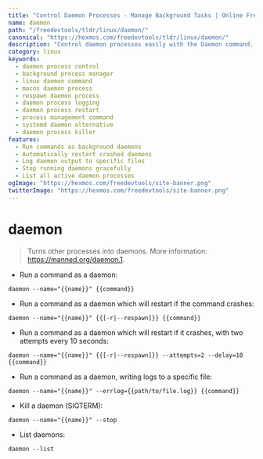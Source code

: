 ```yaml
---
title: "Control Daemon Processes - Manage Background Tasks | Online Free DevTools by Hexmos"
name: daemon
path: "/freedevtools/tldr/linux/daemon/"
canonical: "https://hexmos.com/freedevtools/tldr/linux/daemon/"
description: "Control daemon processes easily with the Daemon command. Manage background tasks, restart crashed processes and log output effectively. Free online tool, no registration required."
category: linux
keywords:
  - daemon process control
  - background process manager
  - linux daemon command
  - macos daemon process
  - respawn daemon process
  - daemon process logging
  - daemon process restart
  - process management command
  - systemd daemon alternative
  - daemon process killer
features:
  - Run commands as background daemons
  - Automatically restart crashed daemons
  - Log daemon output to specific files
  - Stop running daemons gracefully
  - List all active daemon processes
ogImage: "https://hexmos.com/freedevtools/site-banner.png"
twitterImage: "https://hexmos.com/freedevtools/site-banner.png"
---
```


# daemon

> Turns other processes into daemons.
> More information: <https://manned.org/daemon.1>.

- Run a command as a daemon:

`daemon --name="{{name}}" {{command}}`

- Run a command as a daemon which will restart if the command crashes:

`daemon --name="{{name}}" {{[-r|--respawn]}} {{command}}`

- Run a command as a daemon which will restart if it crashes, with two attempts every 10 seconds:

`daemon --name="{{name}}" {{[-r|--respawn]}} --attempts=2 --delay=10 {{command}}`

- Run a command as a daemon, writing logs to a specific file:

`daemon --name="{{name}}" --errlog={{path/to/file.log}} {{command}}`

- Kill a daemon (SIGTERM):

`daemon --name="{{name}}" --stop`

- List daemons:

`daemon --list`
